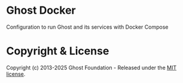 # Ghost Docker

Configuration to run Ghost and its services with Docker Compose

# Copyright & License 

Copyright (c) 2013-2025 Ghost Foundation - Released under the [MIT license](LICENSE).

